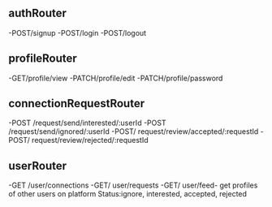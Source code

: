 ## authRouter
-POST/signup
-POST/login
-POST/logout

## profileRouter
-GET/profile/view
-PATCH/profile/edit
-PATCH/profile/password

## connectionRequestRouter
-POST /request/send/interested/:userId
-POST /request/send/ignored/:userId
-POST/ request/review/accepted/:requestId
-POST/ request/review/rejected/:requestId

## userRouter
-GET /user/connections
-GET/ user/requests
-GET/ user/feed- get profiles of other users on platform
Status:ignore, interested, accepted, rejected